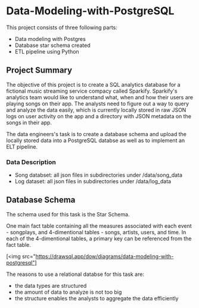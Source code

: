 # Data-Modeling-with-PostgreSQL

This project consists of three following parts: 
* Data modeling with Postgres
* Database star schema created 
* ETL pipeline using Python

## Project Summary 

The objective of this project is to create a SQL analytics database for a fictional music streaming service compacy called Sparkify. Sparkify's analytics team would like to 
understand what, when and how their users are playing songs on their app. The analysts need to figure out a way to query and analyze the data easily, which
is currently locally stored in raw JSON logs on user activity on the app and a directory with JSON metadata on the songs in their app.

The data engineers's task is to create a database schema and upload the locally stored data into a PostgreSQL databse as well as to implement an ELT pipeline.  

### Data Description 

* Song databset: all json files in subdirectories under /data/song_data
* Log dataset: all json files in subdirectories under /data/log_data 

## Database Schema

The schema used for this task is the Star Schema.

One main fact table containing all the measures associated with each event - songplays, and 4-dimentional tables - songs, artists, users, and time. In each of the 4-dimentional 
tables, a primary key can be referenced from the fact table. 

[<img src="https://drawsql.app/dow/diagrams/data-modeling-with-postgresql"]

The reasons to use a relational databse for this task are: 
* the data types are structured 
* the amount of data to analyze is not too big 
* the structure enables the analysts to aggregate the data efficiently 

## 
